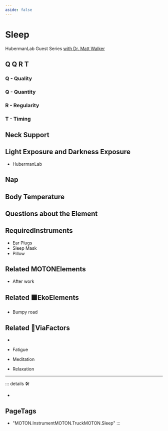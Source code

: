 ```yaml
---
aside: false
---
```

# Sleep

HubermanLab Guest Series [with Dr. Matt Walker](https://www.youtube.com/playlist?list=PLPNW_gerXa4OoypUEgZI7uouI12WZrxeS)

## Q Q R T

### Q - Quality

### Q - Quantity

### R - Regularity

### T - Timing

## Neck Support

## Light Exposure and Darkness Exposure

- HubermanLab

## Nap

## Body Temperature

## Questions about the Element

## RequiredInstruments

- Ear Plugs
- Sleep Mask
- Pillow

## Related <motor>MOTONElements</motor>

- After work

## Related 🟩<ekos>EkoElements</ekos>

- Bumpy road

## Related 🔻<via>ViaFactors</via>

-

- Fatigue
- Meditation
- Relaxation

---

<!-- =================================================== -->
<!-- =================================================== -->
<!-- =================================================== -->
<!-- =================================================== -->
<!-- =================================================== -->
::: details 🛠

-

<h2>PageTags</h2>

- "MOTON.InstrumentMOTON.TruckMOTON.Sleep"
:::
